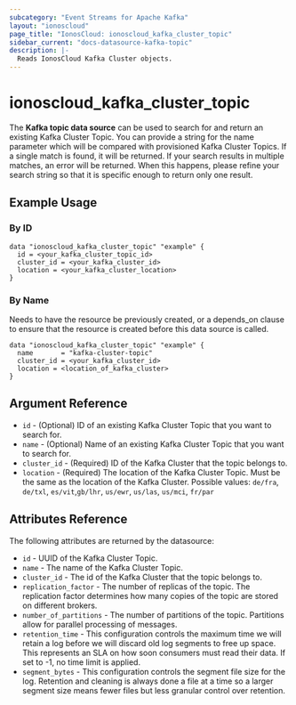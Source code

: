 ```yaml
---
subcategory: "Event Streams for Apache Kafka"
layout: "ionoscloud"
page_title: "IonosCloud: ionoscloud_kafka_cluster_topic"
sidebar_current: "docs-datasource-kafka-topic"
description: |-
  Reads IonosCloud Kafka Cluster objects.
---
```


# ionoscloud_kafka_cluster_topic

The **Kafka topic data source** can be used to search for and return an existing Kafka Cluster Topic.
You can provide a string for the name parameter which will be compared with provisioned Kafka Cluster Topics.
If a single match is found, it will be returned. If your search results in multiple matches, an error will be returned.
When this happens, please refine your search string so that it is specific enough to return only one result.

## Example Usage

### By ID

```hcl
data "ionoscloud_kafka_cluster_topic" "example" {
  id = <your_kafka_cluster_topic_id>
  cluster_id = <your_kafka_cluster_id>
  location = <your_kafka_cluster_location>
}
```

### By Name

Needs to have the resource be previously created, or a depends_on clause to ensure that the resource is created before
this data source is called.

```hcl
data "ionoscloud_kafka_cluster_topic" "example" {
  name       = "kafka-cluster-topic"
  cluster_id = <your_kafka_cluster_id>
  location = <location_of_kafka_cluster>
}
```

## Argument Reference

* `id` - (Optional) ID of an existing Kafka Cluster Topic that you want to search for.
* `name` - (Optional) Name of an existing Kafka Cluster Topic that you want to search for.
* `cluster_id` - (Required) ID of the Kafka Cluster that the topic belongs to.
* `location` - (Required) The location of the Kafka Cluster Topic. Must be the same as the location of the Kafka
  Cluster. Possible values: `de/fra`, `de/txl`, `es/vit`,`gb/lhr`, `us/ewr`, `us/las`, `us/mci`, `fr/par`

## Attributes Reference

The following attributes are returned by the datasource:

* `id` - UUID of the Kafka Cluster Topic.
* `name` - The name of the Kafka Cluster Topic.
* `cluster_id` - The id of the Kafka Cluster that the topic belongs to.
* `replication_factor` - The number of replicas of the topic. The replication factor determines how many copies of the
  topic are stored on different brokers.
* `number_of_partitions` - The number of partitions of the topic. Partitions allow for parallel processing of messages.
* `retention_time` - This configuration controls the maximum time we will retain a log before we will discard old log
  segments to free up space. This represents an SLA on how soon consumers must read their data. If set to -1, no time
  limit is applied.
* `segment_bytes` - This configuration controls the segment file size for the log. Retention and cleaning is always done a file at a time so a larger segment size means fewer files but less granular control over retention.
